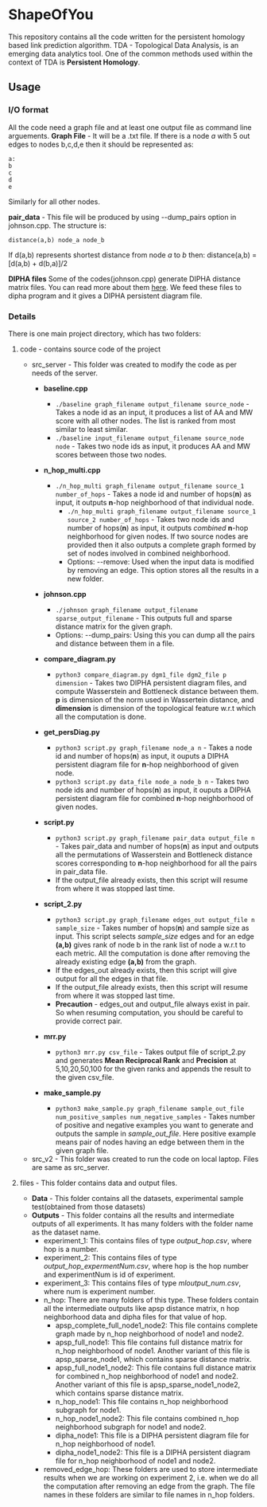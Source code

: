 # ShapeOfYou
This repository contains all the code written for the persistent homology based link prediction algorithm. TDA \- Topological Data Analysis, is an emerging data analytics tool. One of the common methods used within the context of TDA is **Persistent Homology**.


## Usage
### I/O format
All the code need a graph file and at least one output file as command line arguements. 
**Graph File** \- It will be a .txt file. If there is a node _a_ with 5 out edges to nodes b,c,d,e then it should be represented as:
```
a:
b
c
d
e
```
Similarly for all other nodes.

**pair_data** \- This file will be produced by using --dump_pairs option in johnson.cpp. The structure is:
```
distance(a,b) node_a node_b
```
If d(a,b) represents shortest distance from node _a_ to _b_ then:
distance(a,b) = [d(a,b) + d(b,a)]/2

**DIPHA files**
Some of the codes(johnson.cpp) generate DIPHA distance matrix files. You can read more about them [here](https://github.com/DIPHA/dipha).
We feed these files to dipha program and it gives a DIPHA persistent diagram file.

### Details
There is one main project directory, which has two folders:
1. code \- contains source code of the project
   - src_server \- This folder was created to modify the code as per needs of the server.
     - **baseline.cpp**
       - ```./baseline graph_filename output_filename source_node``` \- Takes a node id as an input, it produces a list of AA and MW score with all other nodes. The list is ranked from most similar to least similar.
       - ```./baseline input_filename output_filename source_node node``` \- Takes two node ids as input, it produces AA and MW scores between those two nodes.
       
     - **n_hop_multi.cpp**
       - ```./n_hop_multi graph_filename output_filename source_1 number_of_hops``` \- Takes a node id and number of        hops(**n**) as input, it outputs **n**-hop neighborhood of that individual node.
		   - ```./n_hop_multi graph_filename output_filename source_1 source_2 number_of_hops``` \- Takes two node ids and number of hops(**n**) as input, it outputs _combined_ **n**-hop neighborhood for given nodes. If two source nodes are provided then it also outputs a complete graph formed by set of nodes involved in combined neighborhood.
		   - Options: \-\-remove: Used when the input data is modified by removing an edge. This option stores all the results in a new folder.
       
     - **johnson.cpp**
       - ```./johnson graph_filename output_filename sparse_output_filename``` \- This outputs full and sparse distance matrix for the given graph.
       - Options: \-\-dump_pairs: Using this you can dump all the pairs and distance between them in a file.
       
     - **compare_diagram.py**
       - ```python3 compare_diagram.py dgm1_file dgm2_file p dimension``` \- Takes two DIPHA persistent diagram files, and compute Wasserstein and Bottleneck distance between them. **p** is dimension of the norm used in Wassertein distance, and **dimension** is dimension of the topological feature w.r.t which all the computation is done.
     
     - **get_persDiag.py**
       - ```python3 script.py graph_filename node_a n``` \- Takes a node id and number of hops(**n**) as input, it ouputs a DIPHA persistent diagram file for **n**\-hop neighborhood of given node.
       - ```python3 script.py data_file node_a node_b n``` \- Takes two node ids and number of hops(**n**) as input, it ouputs a DIPHA persistent diagram file for combined **n**\-hop neighborhood of given nodes.
       
      - **script.py**
        - ```python3 script.py graph_filename pair_data output_file n``` - Takes pair_data and number of hops(**n**) as input and outputs all the permutations of Wasserstein and Bottleneck distance scores corresponding to **n**-hop neighborhood for all the pairs in pair_data file. 
        - If the output_file already exists, then this script will resume from where it was stopped last time.
       
      - **script_2.py**
        - ```python3 script.py graph_filename edges_out output_file n sample_size``` - Takes number of hops(**n**) and sample size as input. This script selects _sample\_size_ edges and for an edge **(a,b)** gives rank of node b in the rank list of node a w.r.t to each metric. All the computation is done after removing the already existing edge **(a,b)** from the graph.
        - If the edges_out already exists, then this script will give output for all the edges in that file.
        - If the output_file already exists, then this script will resume from where it was stopped last time.
        - **Precaution** - edges\_out and output\_file always exist in pair. So when resuming computation, you should be careful to provide correct pair.
      
      - **mrr.py**
        - ```python3 mrr.py csv_file``` - Takes output file of script_2.py and generates **Mean Reciprocal Rank** and **Precision** at 5,10,20,50,100 for the given ranks and appends the result to the given csv_file.
        
      - **make_sample.py**
        - ```python3 make_sample.py graph_filename sample_out_file num_positive_samples num_negative_samples``` - Takes number of positive and negative examples you want to generate and outputs the sample in _sample\_out\_file_. Here positive example means pair of nodes having an edge between them in the given graph file. 
   - src_v2 - This folder was created to run the code on local laptop. Files are same as src_server.
   
2. files \- This folder contains data and output files. 
   - **Data** \- This folder contains all the datasets, experimental sample test(obtained from those datasets)
   - **Outputs** \- This folder contains all the results and intermediate outputs of all experiments. It has many folders with the folder name as the dataset name. 
       - experiment_1: This contains files of type _output\_hop.csv_, where hop is a number.
       - experiment_2: This contains files of type _output\_hop\_expermentNum.csv_, where hop is the hop number and experimentNum is id of experiment. 
       - experiment_3: This contains files of type _mloutput_num.csv_, where num is experiment number.
       - n_hop: There are many folders of this type. These folders contain all the intermediate outputs like apsp distance matrix, n hop neighborhood data and dipha files for that value of hop.
         - apsp_complete_full_node1_node2: This file contains complete graph made by n_hop neighborhood of node1 and node2.
         - apsp_full_node1: This file contains full distance matrix for n_hop neighborhood of node1. Another variant of this file is apsp_sparse_node1, which contains sparse distance matrix.
         - apsp_full_node1_node2: This file contains full distance matrix for combined n_hop neighborhood of node1 and node2. Another variant of this file is apsp_sparse_node1_node2, which contains sparse distance matrix.
         - n_hop_node1: This file contains n_hop neighborhood subgraph for node1.
         - n_hop_node1_node2: This file contains combined n_hop neighborhood subgraph for node1 and node2.
         - dipha_node1: This file is a DIPHA persistent diagram file for n_hop neighborhood of node1.
         - dipha_node1_node2: This file is a DIPHA persistent diagram file for n_hop neighborhood of node1 and node2.
       - removed_edge_hop: These folders are used to store intermediate results when we are working on experiment 2, i.e. when we do all the computation after removing an edge from the graph. The file names in these folders are similar to file names in n_hop folders. 
